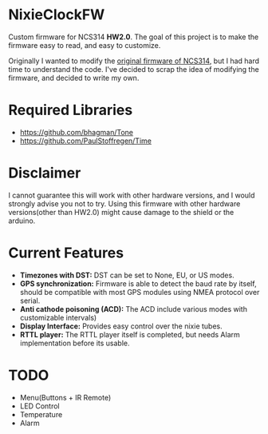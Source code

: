 # NixieClockFW

Custom firmware for NCS314 **HW2.0**. The goal of this project is to make the firmware easy to read, and easy to customize.

Originally I wanted to modify the [original firmware of NCS314](https://github.com/afch/NixeTubesShieldNCS314), but I had hard time to understand the code. I've decided to scrap the idea of modifying the firmware, and decided to write my own.

# Required Libraries

* https://github.com/bhagman/Tone
* https://github.com/PaulStoffregen/Time

# Disclaimer

I cannot guarantee this will work with other hardware versions, and I would strongly advise you not to try. Using this firmware with other hardware versions(other than HW2.0) might cause damage to the shield or the arduino.

# Current Features

* **Timezones with DST:** DST can be set to None, EU, or US modes.
* **GPS synchronization:** Firmware is able to detect the baud rate by itself, should be compatible with most GPS modules using NMEA protocol over serial.
* **Anti cathode poisoning (ACD):** The ACD include various modes with customizable intervals)
* **Display Interface:** Provides easy control over the nixie tubes.
* **RTTL player:** The RTTL player itself is completed, but needs Alarm implementation before its usable.

# TODO

* Menu(Buttons + IR Remote)
* LED Control
* Temperature
* Alarm
